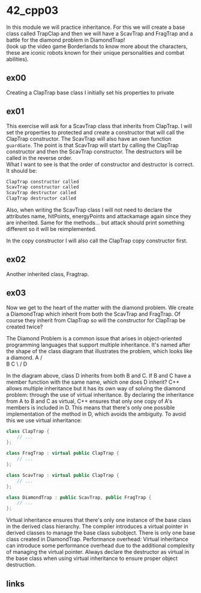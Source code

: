 # 42_cpp03

In this module we will practice inheritance.  For this we will create a base class called TrapClap and then we will have a ScavTrap and FragTrap and a battle for the diamond problem in DiamondTrap!   
(look up the video game Borderlands to know more about the characters, these are iconic robots known for their unique personalities and combat abilities).



## ex00
Creating a ClapTrap base class I initially set his properties to private 

## ex01
This exercise will ask for a ScavTrap class that inherits from ClapTrap.  I will set the properties to protected and create a constructor that will call the ClapTrap constructor.  The ScavTrap will also have an own function `guardGate`. The point is that ScavTrap will start by calling the ClapTrap constructor and then the ScavTrap constructor.  The destructors will be called in the reverse order.  
What I want to see is that the order of constructor and destructor is correct.  
It should be:
```cpp
ClapTrap constructor called
ScavTrap constructor called
ScavTrap destructor called
ClapTrap destructor called
```
Also, when writing the ScavTrap class I will not need to declare the attributes name, hitPoints, energyPoints and attackamage again since they are inherited. Same for the methods... but attack should print something different so it will be reimplemented.

In the copy constructor I will also call the ClapTrap copy constructor first.


## ex02
Another inherited class, Fragtrap.

## ex03
Now we get to the heart of the matter with the diamond problem.
We create a DiamondTrap which inherit from both the ScavTrap and FragTrap. Of course they inherit from ClapTrap so will the constructor for ClapTrap be created twice?  

The Diamond Problem is a common issue that arises in object-oriented 
programming languages that support multiple inheritance. 
It's named after the shape of the class diagram that illustrates 
the problem, which looks like a diamond.
  	A
   / \
  B   C
   \ /
    D

In the diagram above, class D inherits from both B and C.
If B and C have a member function with the same name,
which one does D inherit?
C++ allows multiple inheritance but it has its own way of solving the 
diamond problem: through the use of virtual inheritance. 
By declaring the inheritance from A to B and C as virtual, 
C++ ensures that only one copy of A's members is included in D. 
This means that there's only one possible implementation of the method in D, 
which avoids the ambiguity.
To avoid this we use virtual inheritance:
```cpp
class ClapTrap {
    // ...
};

class FragTrap : virtual public ClapTrap {
    // ...
};

class ScavTrap : virtual public ClapTrap {
    // ...
};

class DiamondTrap : public ScavTrap, public FragTrap {
    // ...
};
```
Virtual inheritance ensures that there's only one instance of the base class in the derived class hierarchy. The compiler introduces a virtual pointer in derived classes to manage the base class subobject. There is only one base class created in DiamondTrap.
Performance overhead: Virtual inheritance can introduce some performance overhead due to the additional complexity of managing the virtual pointer.
Always declare the destructor as virtual in the base class when using virtual inheritance to ensure proper object destruction.

## links
